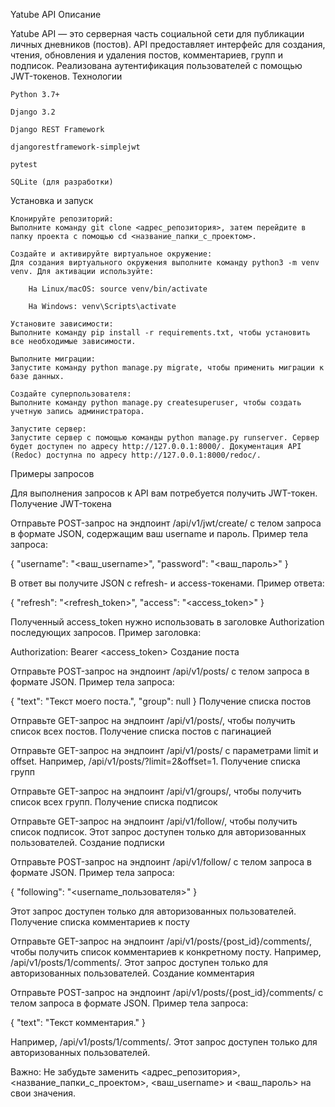 Yatube API
Описание

Yatube API — это серверная часть социальной сети для публикации личных дневников (постов). API предоставляет интерфейс для создания, чтения, обновления и удаления постов, комментариев, групп и подписок. Реализована аутентификация пользователей с помощью JWT-токенов.
Технологии

    Python 3.7+

    Django 3.2

    Django REST Framework

    djangorestframework-simplejwt

    pytest

    SQLite (для разработки)

Установка и запуск

    Клонируйте репозиторий:
    Выполните команду git clone <адрес_репозитория>, затем перейдите в папку проекта с помощью cd <название_папки_с_проектом>.

    Создайте и активируйте виртуальное окружение:
    Для создания виртуального окружения выполните команду python3 -m venv venv. Для активации используйте:

        На Linux/macOS: source venv/bin/activate

        На Windows: venv\Scripts\activate

    Установите зависимости:
    Выполните команду pip install -r requirements.txt, чтобы установить все необходимые зависимости.

    Выполните миграции:
    Запустите команду python manage.py migrate, чтобы применить миграции к базе данных.

    Создайте суперпользователя:
    Выполните команду python manage.py createsuperuser, чтобы создать учетную запись администратора.

    Запустите сервер:
    Запустите сервер с помощью команды python manage.py runserver. Сервер будет доступен по адресу http://127.0.0.1:8000/. Документация API (Redoc) доступна по адресу http://127.0.0.1:8000/redoc/.

Примеры запросов

Для выполнения запросов к API вам потребуется получить JWT-токен.
Получение JWT-токена

Отправьте POST-запрос на эндпоинт /api/v1/jwt/create/ с телом запроса в формате JSON, содержащим ваш username и пароль. Пример тела запроса:

{
"username": "<ваш_username>",
"password": "<ваш_пароль>"
}

В ответ вы получите JSON с refresh- и access-токенами. Пример ответа:

{
"refresh": "<refresh_token>",
"access": "<access_token>"
}

Полученный access_token нужно использовать в заголовке Authorization последующих запросов. Пример заголовка:

Authorization: Bearer <access_token>
Создание поста

Отправьте POST-запрос на эндпоинт /api/v1/posts/ с телом запроса в формате JSON. Пример тела запроса:

{
"text": "Текст моего поста.",
"group": null
}
Получение списка постов

Отправьте GET-запрос на эндпоинт /api/v1/posts/, чтобы получить список всех постов.
Получение списка постов с пагинацией

Отправьте GET-запрос на эндпоинт /api/v1/posts/ с параметрами limit и offset. Например, /api/v1/posts/?limit=2&offset=1.
Получение списка групп

Отправьте GET-запрос на эндпоинт /api/v1/groups/, чтобы получить список всех групп.
Получение списка подписок

Отправьте GET-запрос на эндпоинт /api/v1/follow/, чтобы получить список подписок. Этот запрос доступен только для авторизованных пользователей.
Создание подписки

Отправьте POST-запрос на эндпоинт /api/v1/follow/ с телом запроса в формате JSON. Пример тела запроса:

{
"following": "<username_пользователя>"
}

Этот запрос доступен только для авторизованных пользователей.
Получение списка комментариев к посту

Отправьте GET-запрос на эндпоинт /api/v1/posts/{post_id}/comments/, чтобы получить список комментариев к конкретному посту. Например, /api/v1/posts/1/comments/. Этот запрос доступен только для авторизованных пользователей.
Создание комментария

Отправьте POST-запрос на эндпоинт /api/v1/posts/{post_id}/comments/ с телом запроса в формате JSON. Пример тела запроса:

{
"text": "Текст комментария."
}

Например, /api/v1/posts/1/comments/. Этот запрос доступен только для авторизованных пользователей.

Важно: Не забудьте заменить <адрес_репозитория>, <название_папки_с_проектом>, <ваш_username> и <ваш_пароль> на свои значения.